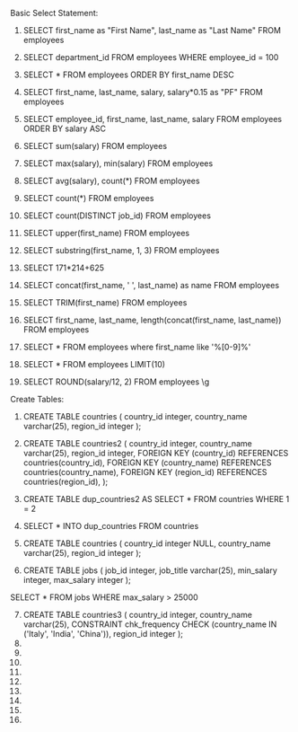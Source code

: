 Basic Select Statement:

1. SELECT first_name as "First Name", last_name as "Last Name"
FROM employees


2. SELECT department_id FROM employees WHERE employee_id = 100

3. SELECT * FROM employees ORDER BY first_name DESC

4. SELECT first_name, last_name, salary, salary*0.15 as "PF" FROM employees
5. SELECT employee_id, first_name, last_name, salary FROM employees ORDER BY salary ASC
6. SELECT sum(salary) FROM employees 
7. SELECT max(salary), min(salary) FROM employees

8. SELECT avg(salary), count(*) FROM employees
9. SELECT count(*) FROM employees 
10. SELECT count(DISTINCT job_id) FROM employees
11. SELECT upper(first_name) FROM employees
12. SELECT substring(first_name,  1, 3) FROM employees
13. SELECT 171*214+625
14. SELECT concat(first_name, ' ', last_name) as name FROM employees
15. SELECT TRIM(first_name) FROM employees
16. SELECT first_name, last_name, length(concat(first_name, last_name)) FROM employees
17. SELECT * FROM employees where first_name like '%[0-9]%' 

18. SELECT * FROM employees LIMIT(10)
19. SELECT ROUND(salary/12, 2) FROM employees \g



Create Tables:

1. CREATE TABLE countries (
country_id integer,
country_name varchar(25),
region_id integer
);


2. CREATE TABLE countries2 (
country_id integer,
country_name varchar(25),
region_id integer,
FOREIGN KEY (country_id) REFERENCES countries(country_id),
FOREIGN KEY (country_name) REFERENCES countries(country_name),
FOREIGN KEY (region_id) REFERENCES countries(region_id),
);


3. CREATE TABLE dup_countries2 AS SELECT * FROM countries WHERE 1 = 2

4. SELECT * INTO dup_countries FROM countries

5. CREATE TABLE countries (
country_id integer NULL,
country_name varchar(25),
region_id integer
);


6. CREATE TABLE jobs (
 job_id  integer,
 job_title varchar(25),
 min_salary integer,
 max_salary integer
);

SELECT * FROM jobs WHERE max_salary > 25000


7. CREATE TABLE countries3 (
country_id integer,
country_name varchar(25),
CONSTRAINT chk_frequency CHECK (country_name IN ('Italy', 'India', 'China')),
region_id integer
);
8.
9.
10.
11.
12.
13.
14.
15.
16.


